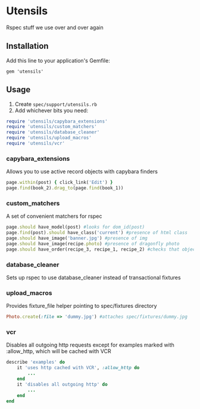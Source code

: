 # Utensils

Rspec stuff we use over and over again

## Installation

Add this line to your application's Gemfile:

    gem 'utensils'

## Usage

1. Create `spec/support/utensils.rb`
2. Add whichever bits you need:

```ruby
require 'utensils/capybara_extensions'
require 'utensils/custom_matchers'
require 'utensils/database_cleaner'
require 'utensils/upload_macros'
require 'utensils/vcr'
```

### capybara_extensions

Allows you to use active record objects with capybara finders

```ruby
page.within(post) { click_link('Edit') }
page.find(book_2).drag_to(page.find(book_1)) 
```

### custom_matchers

A set of convenient matchers for rspec

```ruby
page.should have_model(post) #looks for dom_id(post)
page.find(post).should have_class('current') #presence of html class
page.should have_image('banner.jpg') #presence of img
page.should have_image(recipe.photo) #presence of dragonfly photo
page.should have_order(recipe_3, recipe_1, recipe_2) #checks that objects are in a specific order
```
### database_cleaner

Sets up rspec to use database_cleaner instead of transactional fixtures

### upload_macros

Provides fixture_file helper pointing to spec/fixtures directory

```ruby
Photo.create(:file => 'dummy.jpg') #attaches spec/fixtures/dummy.jpg
```

### vcr

Disables all outgoing http requests except for examples marked with :allow_http, which will be cached with VCR

```ruby
describe 'examples' do
    it 'uses http cached with VCR', :allow_http do
        ...
    end
    it 'disables all outgoing http' do
        ...
    end
end